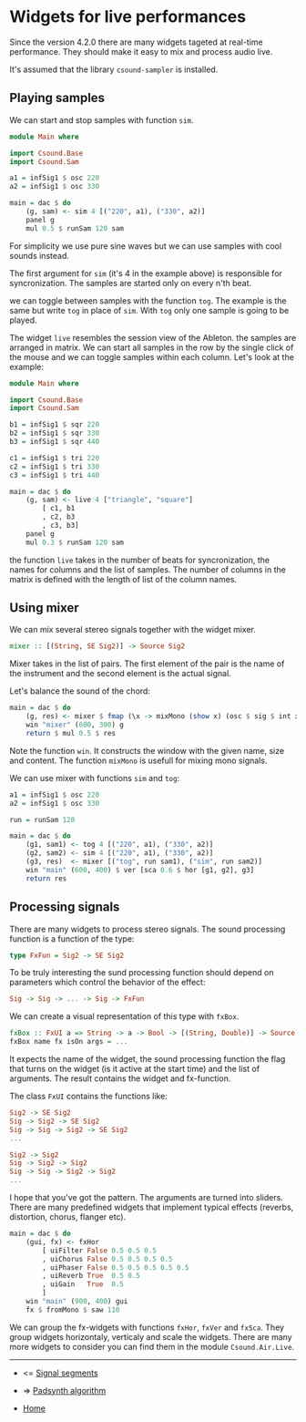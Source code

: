Widgets for live performances
=====================================

Since the version 4.2.0 there are many widgets tageted
at real-time performance. They should make it easy to 
mix and process audio live. 

It's assumed that the library `csound-sampler` is installed.

Playing samples
-------------------------

We can start and stop samples with function `sim`.

~~~haskell
module Main where

import Csound.Base
import Csound.Sam

a1 = infSig1 $ osc 220
a2 = infSig1 $ osc 330

main = dac $ do
	(g, sam) <- sim 4 [("220", a1), ("330", a2)]
	panel g
	mul 0.5 $ runSam 120 sam
~~~

For simplicity we use pure sine waves but we can use samples 
with cool sounds instead. 

The first argument for `sim` (it's 4 in the example above)
is responsible for syncronization. The samples are started only
on every n'th beat. 

we can toggle between samples with the function `tog`.
The example is the same but write `tog` in place of `sim`.
With `tog` only one sample is going to be played.

The widget `live` resembles the session view of the Ableton.
the samples are arranged in matrix. We can start all samples
in the row by the single click of the mouse and we can toggle samples
within each column. Let's look at the example:

~~~haskell
module Main where

import Csound.Base
import Csound.Sam

b1 = infSig1 $ sqr 220
b2 = infSig1 $ sqr 330
b3 = infSig1 $ sqr 440

c1 = infSig1 $ tri 220
c2 = infSig1 $ tri 330
c3 = infSig1 $ tri 440

main = dac $ do
	(g, sam) <- live 4 ["triangle", "square"] 
		[ c1, b1
		, c2, b3
		, c3, b3]
	panel g
	mul 0.3 $ runSam 120 sam
~~~

the function `live` takes in the number of beats for syncronization,
the names for columns and the list of samples. The number of columns
in the matrix is defined with the length of list of the column names.


Using mixer
-------------------------

We can mix several stereo signals together with the widget mixer.

~~~haskell
mixer :: [(String, SE Sig2)] -> Source Sig2
~~~

Mixer takes in the list of pairs. The first element of the pair
is the name of the instrument and the second element is the actual signal.

Let's balance the sound of the chord:

~~~haskell
main = dac $ do
	(g, res) <- mixer $ fmap (\x -> mixMono (show x) (osc $ sig $ int x)) [220, 330, 440]
	win "mixer" (600, 300) g
	return $ mul 0.5 $ res
~~~

Note the function `win`. It constructs the window with the given name, size and content.
The function `mixMono` is usefull for mixing mono signals.

We can use mixer with functions `sim` and `tog`:

~~~haskell
a1 = infSig1 $ osc 220
a2 = infSig1 $ osc 330

run = runSam 120

main = dac $ do
	(g1, sam1) <- tog 4 [("220", a1), ("330", a2)]
	(g2, sam2) <- sim 4 [("220", a1), ("330", a2)]
	(g3, res)  <- mixer [("tog", run sam1), ("sim", run sam2)]
	win "main" (600, 400) $ ver [sca 0.6 $ hor [g1, g2], g3]
	return res
~~~

Processing signals
---------------------------------

There are many widgets to process stereo signals.
The sound processing function is a function of the type:

~~~haskell
type FxFun = Sig2 -> SE Sig2
~~~

To be truly interesting the sund processing function
should depend on parameters which control the behavior of
the effect:

~~~haskell
Sig -> Sig -> ... -> Sig -> FxFun
~~~

We can create a visual representation of this type
with `fxBox`.

~~~haskell
fxBox :: FxUI a => String -> a -> Bool -> [(String, Double)] -> Source FxFun
fxBox name fx isOn args = ...
~~~

It expects the name of the widget, the sound processing function 
the flag that turns on the widget (is it active at the start time)
and the list of arguments. The result contains the widget and fx-function.

The class `FxUI` contains the functions like:

~~~haskell
Sig2 -> SE Sig2
Sig -> Sig2 -> SE Sig2
Sig -> Sig -> Sig2 -> SE Sig2
...

Sig2 -> Sig2
Sig -> Sig2 -> Sig2
Sig -> Sig -> Sig2 -> Sig2
...
~~~

I hope that you've got the pattern. The arguments are turned into
sliders. There are many predefined widgets that implement typical
effects (reverbs, distortion, chorus, flanger etc).

~~~haskell
main = dac $ do
	(gui, fx) <- fxHor 
		[ uiFilter False 0.5 0.5 0.5
		, uiChorus False 0.5 0.5 0.5 0.5		
		, uiPhaser False 0.5 0.5 0.5 0.5 0.5		
		, uiReverb True  0.5 0.5
		, uiGain   True  0.5 
		]
	win "main" (900, 400) gui
	fx $ fromMono $ saw 110
~~~

We can group the fx-widgets with functions `fxHor`, `fxVer` and `fxSca`.
They group widgets horizontaly, verticaly and scale the widgets.
There are many more widgets to consider you can find them in the module 
`Csound.Air.Live`.

----------------------------------------------------

* <= [Signal segments](https://github.com/anton-k/csound-expression/blob/master/tutorial/chapters/SignalSegmentsTutorial.md)

* => [Padsynth algorithm](https://github.com/anton-k/csound-expression/blob/master/tutorial/chapters/Padsynth.md)

* [Home](https://github.com/anton-k/csound-expression/blob/master/tutorial/Index.md)

